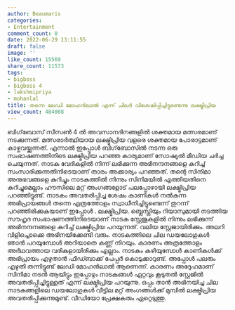 ```yaml
---
author: Beaumaris
categories:
- Entertainment
comment_count: 0
date: 2022-06-29 13:11:55
draft: false
image: ''
like_count: 15569
share_count: 11573
tags:
- bigboss
- bigboss 4
- lakshmipriya
- mohanlal
title: തന്നെ ലേഡി മോഹൻലാൽ എന്ന് ചിലർ വിശേഷിപ്പിച്ചിട്ടുണ്ടെന്നു ലക്ഷ്മിപ്രിയ
view_count: 484008
---
```


ബിഗ്‌ബോസ് സീസൺ 4 ൽ അവസാനദിനങ്ങളിൽ ശക്തമായ മത്സരമാണ് നടക്കുന്നത്. മത്സരാർത്ഥിയായ ലക്ഷ്മിപ്രിയ വളരെ ശക്തമായ പോരാട്ടമാണ് കാഴ്ചവയ്ക്കുന്നത്. എന്നാൽ ഇപ്പോൾ ബിഗ്‌ബോസിൽ നടന്ന ഒരു സംഭാഷണത്തിനിടെ ലക്ഷ്മിപ്രിയ പറഞ്ഞ കാര്യമാണ് സോഷ്യൽ മീഡിയ ചർച്ച ചെയുന്നത്. നാടക വേദികളിൽ നിന്ന് ലഭിക്കുന്ന അഭിനന്ദനങ്ങളെ കുറിച്ച് സംസാരിക്കുന്നതിനിടെയാണ് താരം അക്കാര്യം പറഞ്ഞത്. തന്റെ സിനിമാ അനുഭവങ്ങളെ കുറിച്ചും നാടകത്തിൽ നിന്നും സിനിമയിൽ എത്തിയതിനെ കുറിച്ചുമെല്ലാം ഹൗസിലെ മറ്റ് അംഗങ്ങളോട് പലപ്പോഴായി ലക്ഷ്മിപ്രിയ പറഞ്ഞിട്ടുണ്ട്. നാടകം അവതരിപ്പിച്ച ശേഷം കാണികൾ നൽകുന്ന അഭിപ്രായങ്ങൾ തന്നെ എത്രത്തോളം സ്വാധീനിച്ചിട്ടുണ്ടെന്ന് തുറന്ന് പറഞ്ഞിരിക്കുകയാണ് ഇപ്പോൾ . ലക്ഷ്മിപ്രിയ. ബ്ലെസ്ലിയും റിയാസുമായി നടത്തിയ സൗഹൃദ സംഭാഷണത്തിനിടെയാണ് നാടക സ്റ്റേജുകളിൽ നിന്നും ലഭിക്കുന്ന് അഭിനന്ദനങ്ങളെ കുറിച്ച് ലക്ഷ്മിപ്രിയ പറയുന്നത്. വലിയ സ്റ്റേജായിരിക്കും. അലറി വിളിച്ചൊക്കെ അഭിനയിക്കേണ്ടി വരും. നാടകത്തിലെ ചില ഡയലോഗുകൾ ഞാൻ പറയുമ്പോൾ അറിയാതെ കണ്ണ് നിറയും. കാരണം അത്രത്തോളം അർഥവത്തായ വരികളായിരിക്കും എല്ലാം. നാടകം കഴിയുമ്പോൾ കാണികൾക്ക് അഭിപ്രായം എഴുതാൻ ഫീഡ്ബാക്ക് പേപ്പർ കൊടുക്കാറുണ്ട്. അപ്പോൾ പലരും എഴുതി തന്നിട്ടുണ്ട് ലേഡി മോഹൻലാൽ ആണെന്ന്. കാരണം അദ്ദേഹമാണ് സിനിമാ നടൻ ആയിട്ടും ഇപ്പോഴും നാടകങ്ങൾ ഏറ്റവും കൂടുതൽ സ്റ്റേജിൽ അവതരിപ്പിച്ചിട്ടുള്ളത് എന്ന് ലക്ഷ്മിപ്രിയ പറയുന്നു. ഒപ്പം താൻ അഭിനയിച്ച ചില നാടകങ്ങളിലെ ഡയലോഗുകൾ വീട്ടില മറ്റ് അംഗങ്ങൾക്ക് മുമ്പിൽ ലക്ഷ്മിപ്രിയ അവതരിപ്പിക്കുന്നുമുണ്ട്. വീഡിയോ പ്രേക്ഷകരും ഏറ്റെടുത്തു.